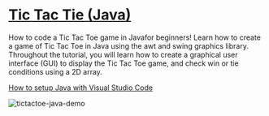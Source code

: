 # [Tic Tac Tie (Java)](https://youtu.be/Nc77ymnm8Ss)

How to code a Tic Tac Toe game in Javafor beginners! Learn how to create a game of Tic Tac Toe in Java using the awt and swing graphics library. Throughout the tutorial, you will learn how to create a graphical user interface (GUI) to display the Tic Tac Toe game, and check win or tie conditions using a 2D array.

[How to setup Java with Visual Studio Code](https://youtu.be/BB0gZFpukJU)

![tictactoe-java-demo](https://github.com/ImKennyYip/tictactoe-java/assets/78777681/d54b6509-543e-4f91-aabd-bd88f6baef34)
